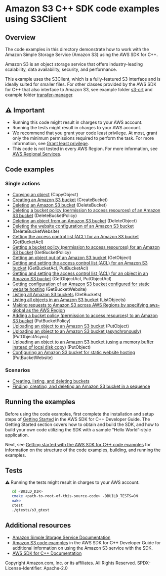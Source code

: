 #  Amazon S3 C++ SDK code examples using S3Client

## Overview
The code examples in this directory demonstrate how to work with the Amazon Simple Storage Service 
(Amazon S3) using the AWS SDK for C++.

Amazon S3 is an object storage service that offers industry-leading scalability, data availability, security, and performance. 

This example uses the S3Client, which is a fully-featured S3 interface and is ideally suited for smaller files.  For other classes provided by the AWS SDK for C++ that also interface to
Amazon S3, see example folder [s3-crt](../s3-crt) and example folder [transfer-manager](../transfer-manager).

## ⚠️ Important
* Running this code might result in charges to your AWS account. 
* Running the tests might result in charges to your AWS account.
* We recommend that you grant your code least privilege. At most, grant only the minimum permissions required to perform the task. For more information, see [Grant least privilege](https://docs.aws.amazon.com/IAM/latest/UserGuide/best-practices.html#grant-least-privilege). 
* This code is not tested in every AWS Region. For more information, see [AWS Regional Services](https://aws.amazon.com/about-aws/global-infrastructure/regional-product-services).


## Code examples

### Single actions
- [Copying an object](./copy_object.cpp) (CopyObject)
- [Creating an Amazon S3 bucket](./create_bucket.cpp) (CreateBucket)
- [Deleting an Amazon S3 bucket](./delete_bucket.cpp) (DeleteBucket)
- [Deleting a bucket policy (permission to access resources) of an Amazon S3 bucket](./delete_bucket_policy.cpp) (DeleteBucketPolicy)
- [Deleting an object from an Amazon S3 bucket](./delete_object.cpp) (DeleteObject)
- [Deleting the website configuration of an Amazon S3 bucket](./delete_website_config.cpp) (DeleteBucketWebsite)
- [Getting the access control list (ACL) for an Amazon S3 bucket](./get_acl.cpp) (GetBucketAcl)
- [Getting a bucket policy (permission to access resources) for an Amazon S3 bucket](./get_bucket_policy.cpp) (GetBucketPolicy)
- [Getting an object out of an Amazon S3 bucket](./get_object.cpp) (GetObject)
- [Getting and setting the access control list (ACL) for an Amazon S3 bucket](./get_put_bucket_acl.cpp) (GetBucketAcl, PutBucketAcl)
- [Getting and setting the access control list (ACL) for an object in an Amazon S3 bucket](./get_put_object_acl.cpp) (GetObjectAcl, PutObjectAcl)
- [Getting configuration of an Amazon S3 bucket configured for static website hosting](./get_website_config.cpp) (GetBucketWebsite)
- [Listing all Amazon S3 buckets](./list_buckets.cpp) (GetBuckets)
- [Listing all objects in an Amazon S3 bucket](./list_objects.cpp) (ListObjects)
- [Making requests to  Amazon S3 across AWS Regions by specifying aws-global as the AWS Region](./list_objects_with_aws_global_region.cpp)
- [Adding a bucket policy (permission to access resources) to an Amazon S3 bucket](./put_bucket_policy.cpp) (PutBucketPolicy)
- [Uploading an object to an Amazon S3 bucket](./put_object.cpp) (PutObject)
- [Uploading an object to an Amazon S3 bucket (asynchronously)](./put_object_async.cpp) (PutObjectAsync)
- [Uploading an object to an Amazon S3 bucket (using a memory buffer instead of local disk copy)](./put_object_buffer.cpp) (PutObject)
- [Configuring an Amazon S3 bucket for static website hosting](./put_website_config.cpp) (PutBucketWebsite)

### Scenarios
- [Creating, listing, and deleting buckets](./s3_getting_started_scenario.cpp)
- [Finding, creating, and deleting an Amazon S3 bucket in a sequence](./s3-demo.cpp)

## Running the examples
Before using the code examples, first complete the installation and setup steps of [Getting Started](https://docs.aws.amazon.com/sdk-for-cpp/v1/developer-guide/getting-started.html) in the AWS SDK for C++ Developer Guide.
The Getting Started section covers how to obtain and build the SDK, and how to build your own code utilizing the SDK with a sample “Hello World”-style application. 

Next, see [Getting started with the AWS SDK for C++ code examples](https://docs.aws.amazon.com/sdk-for-cpp/v1/developer-guide/getting-started-code-examples.html) for information on the structure of the code examples, building, and running the examples.

## Tests
⚠️ Running the tests might result in charges to your AWS account.

```sh
   cd <BUILD_DIR>
   cmake <path-to-root-of-this-source-code> -DBUILD_TESTS=ON
   make
   ctest 
   ./gtests/s3_gtest 
```   

## Additional resources
- [Amazon Simple Storage Service Documentation](https://docs.aws.amazon.com/s3/index.html)
- [Amazon S3 code examples](https://docs.aws.amazon.com/sdk-for-cpp/v1/developer-guide/examples-s3.html) in the AWS SDK for C++ Developer Guide for additional information on using the Amazon S3 service with the SDK.
- [AWS SDK for C++ Documentation](https://docs.aws.amazon.com/sdk-for-cpp/index.html) 

Copyright Amazon.com, Inc. or its affiliates. All Rights Reserved. SPDX-License-Identifier: Apache-2.0
